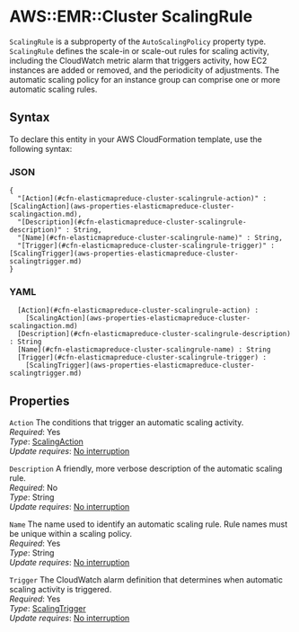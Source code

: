 # AWS::EMR::Cluster ScalingRule<a name="aws-properties-elasticmapreduce-cluster-scalingrule"></a>

`ScalingRule` is a subproperty of the `AutoScalingPolicy` property type\. `ScalingRule` defines the scale\-in or scale\-out rules for scaling activity, including the CloudWatch metric alarm that triggers activity, how EC2 instances are added or removed, and the periodicity of adjustments\. The automatic scaling policy for an instance group can comprise one or more automatic scaling rules\.

## Syntax<a name="aws-properties-elasticmapreduce-cluster-scalingrule-syntax"></a>

To declare this entity in your AWS CloudFormation template, use the following syntax:

### JSON<a name="aws-properties-elasticmapreduce-cluster-scalingrule-syntax.json"></a>

```
{
  "[Action](#cfn-elasticmapreduce-cluster-scalingrule-action)" : [ScalingAction](aws-properties-elasticmapreduce-cluster-scalingaction.md),
  "[Description](#cfn-elasticmapreduce-cluster-scalingrule-description)" : String,
  "[Name](#cfn-elasticmapreduce-cluster-scalingrule-name)" : String,
  "[Trigger](#cfn-elasticmapreduce-cluster-scalingrule-trigger)" : [ScalingTrigger](aws-properties-elasticmapreduce-cluster-scalingtrigger.md)
}
```

### YAML<a name="aws-properties-elasticmapreduce-cluster-scalingrule-syntax.yaml"></a>

```
﻿  [Action](#cfn-elasticmapreduce-cluster-scalingrule-action) : 
    [ScalingAction](aws-properties-elasticmapreduce-cluster-scalingaction.md)
﻿  [Description](#cfn-elasticmapreduce-cluster-scalingrule-description) : String
﻿  [Name](#cfn-elasticmapreduce-cluster-scalingrule-name) : String
﻿  [Trigger](#cfn-elasticmapreduce-cluster-scalingrule-trigger) : 
    [ScalingTrigger](aws-properties-elasticmapreduce-cluster-scalingtrigger.md)
```

## Properties<a name="aws-properties-elasticmapreduce-cluster-scalingrule-properties"></a>

`Action`  <a name="cfn-elasticmapreduce-cluster-scalingrule-action"></a>
The conditions that trigger an automatic scaling activity\.  
*Required*: Yes  
*Type*: [ScalingAction](aws-properties-elasticmapreduce-cluster-scalingaction.md)  
*Update requires*: [No interruption](https://docs.aws.amazon.com/AWSCloudFormation/latest/UserGuide/using-cfn-updating-stacks-update-behaviors.html#update-no-interrupt)

`Description`  <a name="cfn-elasticmapreduce-cluster-scalingrule-description"></a>
A friendly, more verbose description of the automatic scaling rule\.  
*Required*: No  
*Type*: String  
*Update requires*: [No interruption](https://docs.aws.amazon.com/AWSCloudFormation/latest/UserGuide/using-cfn-updating-stacks-update-behaviors.html#update-no-interrupt)

`Name`  <a name="cfn-elasticmapreduce-cluster-scalingrule-name"></a>
The name used to identify an automatic scaling rule\. Rule names must be unique within a scaling policy\.  
*Required*: Yes  
*Type*: String  
*Update requires*: [No interruption](https://docs.aws.amazon.com/AWSCloudFormation/latest/UserGuide/using-cfn-updating-stacks-update-behaviors.html#update-no-interrupt)

`Trigger`  <a name="cfn-elasticmapreduce-cluster-scalingrule-trigger"></a>
The CloudWatch alarm definition that determines when automatic scaling activity is triggered\.  
*Required*: Yes  
*Type*: [ScalingTrigger](aws-properties-elasticmapreduce-cluster-scalingtrigger.md)  
*Update requires*: [No interruption](https://docs.aws.amazon.com/AWSCloudFormation/latest/UserGuide/using-cfn-updating-stacks-update-behaviors.html#update-no-interrupt)